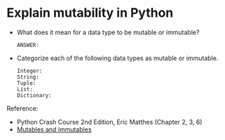 # Explain mutability in Python

- What does it mean for a data type to be mutable or immutable?

   ```text
   ANSWER:
   ```

- Categorize each of the following data types as mutable or immutable.

  ```text
  Integer:
  String:
  Tuple:
  List:
  Dictionary:
  ```


Reference:

- Python Crash Course 2nd Edition, Eric Matthes (Chapter 2, 3, 6)
- [Mutables and immutables](https://medium.com/@meghamohan/mutable-and-immutable-side-of-python-c2145cf72747)
